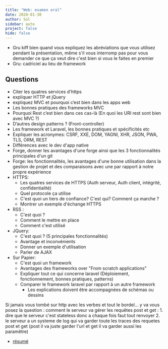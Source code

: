 ```yaml
---
title: "Web: examen oral"
date: 2020-01-30
author: Sol
sidebar: auto
project: false
hide: false
---
```


<Spoiler tag="spoiler">

* Gru kiff bien quand vous expliquez les abréviations que vous utilisez pendant la présentation, même s'il vous interromp pas pour vous demander ce que ça veut dire c'est bien si vous le faites en premier
* Gru: cadriciel au lieu de framework

##  Questions
* Citer les quatres services d'https
* expliquer HTTP et jQuery
* expliquez MVC et pourquoi c’est bien dans les apps web
* Les bonnes pratiques des frameworks MVC
* Pourquoi Rest c’est bien dans ces cas-là (En quoi les URI rest sont bien avec MVC ?)
* D’autres design patterns ? (Front-controller)
* Les framework et Laravel, les bonnes pratiques et spécificités etc
* Expliquer les acronymes: CSRF, XXE, DOM, YAGNI, XHR, JSON, PWA, TLS, ORM, REST
* Différences avec le dev d'app native
* Forge, donner les avantages d'une forge ainsi que les 3 fonctionnalités principales d'un git
* Forge: les fonctionnalités, les avantages d'une bonne utilisation dans la gestion de projet et des comparaisons avec une par rapport à notre propre expérience
* HTTPS:
    * Les quatres services de HTTPS (Auth serveur, Auth client, intégrité, confidentialité)
    * Quel protocole ça utilise
    * C'est quoi un tiers de confiance? C'est qui? Comment ça marche ?
    * Montrer un exemple d'échange HTTPS
* RSS :
    * C'est quoi ?
    * Comment le mettre en place
    * Comment c'est utilisé
* JQuery:
    * C'est quoi ? (5 principales fonctionnalités)
    * Avantage et inconvénients
    * Donner un exemple  d'utilisation
    * Parler de AJAX
* Sur Papier:
    * C'est quoi un framework
    * Avantages des frameworks over "From scratch applications"
    * Expliquer tout ce qui concerne laravel (Déploiement, fonctionnement, bonnes pratiques, patterns)
    * Comparer le framework laravel par rapport à un autre framework
        * Les explications doivent être accompagnées de schémas ou dessins


Si jamais vous tombé sur http avec les verbes et tout le bordel... y va vous posez la question  : comment le serveur va gérer les requêtes post et get : 1. dire que le serveur c'est stateless donc a chaque fois faut tout renvoyer 2. le serveur a un systeme de log qui va garder toute les traces des requetes post et get (post il va juste garder l'url et get il va garder aussi les paramêtre)

</Spoiler>


* [résumé](https://hackmd.io/ssK1PrxiT6e-Pv5iGmkehQ?both)

